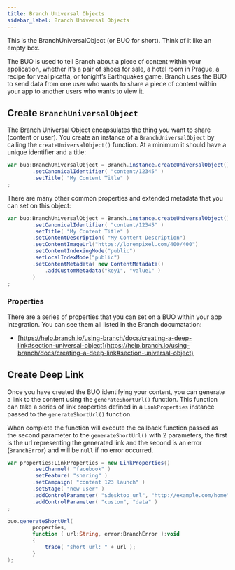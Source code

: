 ```yaml
---
title: Branch Universal Objects
sidebar_label: Branch Universal Objects
---
```


This is the BranchUniversalObject (or BUO for short). Think of it like an empty box.

The BUO is used to tell Branch about a piece of content within your application, whether it’s a pair of shoes for sale, a hotel room in Prague, a recipe for veal picatta, or tonight’s Earthquakes game. Branch uses the BUO to send data from one user who wants to share a piece of content within your app to another users who wants to view it.


## Create `BranchUniversalObject`

The Branch Universal Object encapsulates the thing you want to share (content or user). You create an instance of a `BranchUniversalObject` by calling the `createUniversalObject()` function. At a minimum it should have a unique identifier and a title:

```actionscript
var buo:BranchUniversalObject = Branch.instance.createUniversalObject()
        .setCanonicalIdentifier( "content/12345" )
        .setTitle( "My Content Title" )
;
```

There are many other common properties and extended metadata that you can set on this object:

```actionscript
var buo:BranchUniversalObject = Branch.instance.createUniversalObject()
        .setCanonicalIdentifier( "content/12345" )
        .setTitle( "My Content Title" )
        .setContentDescription( "My Content Description")
        .setContentImageUrl("https://lorempixel.com/400/400")
        .setContentIndexingMode("public")
        .setLocalIndexMode("public")
        .setContentMetadata( new ContentMetadata()
            .addCustomMetadata("key1", "value1" )
        )
;
```



### Properties

There are a series of properties that you can set on a BUO within your app integration. You can see them all listed in the Branch documatation:

- [https://help.branch.io/using-branch/docs/creating-a-deep-link#section-universal-object](https://help.branch.io/using-branch/docs/creating-a-deep-link#section-universal-object)




## Create Deep Link

Once you have created the BUO identifying your content, you can generate a link to the content using the `generateShortUrl()` function. This function can take a series of link properties defined in a `LinkProperties` instance passed to the `generateShortUrl()` function. 

When complete the function will execute the callback function passed as the second parameter to the `generateShortUrl()` with 2 parameters, the first is the url representing the generated link and the second is an error (`BranchError`) and will be `null` if no error occurred.


```actionscript
var properties:LinkProperties = new LinkProperties()
        .setChannel( "facebook" )
        .setFeature( "sharing" )
        .setCampaign( "content 123 launch" )
        .setStage( "new user" )
        .addControlParameter( "$desktop_url", "http://example.com/home" )
        .addControlParameter( "custom", "data" )
;

buo.generateShortUrl(
        properties,
        function ( url:String, error:BranchError ):void 
        {
            trace( "short url: " + url );
        }
);
```







